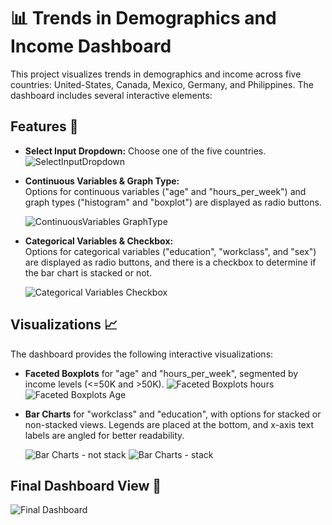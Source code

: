 # 📊 Trends in Demographics and Income Dashboard

This project visualizes trends in demographics and income across five countries: United-States, Canada, Mexico, Germany, and Philippines. The dashboard includes several interactive elements:

## Features 🚀

- **Select Input Dropdown:** Choose one of the five countries.
  ![SelectInputDropdown](https://github.com/user-attachments/assets/8c48a4bb-6165-4b6e-b2db-aff391647c3b)
- **Continuous Variables & Graph Type:**  
  Options for continuous variables ("age" and "hours_per_week") and graph types ("histogram" and "boxplot") are displayed as radio buttons.
  
  ![ContinuousVariables GraphType](https://github.com/user-attachments/assets/cda96dc0-384a-4243-8799-d497559b58b2)
- **Categorical Variables & Checkbox:**  
  Options for categorical variables ("education", "workclass", and "sex") are displayed as radio buttons, and there is a checkbox to determine if the bar chart is stacked or not.
  
  ![Categorical Variables   Checkbox](https://github.com/user-attachments/assets/b6943b60-74d0-4939-9e99-ee44a29217de)

## Visualizations 📈

The dashboard provides the following interactive visualizations:

- **Faceted Boxplots** for "age" and "hours_per_week", segmented by income levels (<=50K and >50K).
  ![Faceted Boxplots hours](https://github.com/user-attachments/assets/d38942c9-2417-41f7-9082-f800d4aa9908)
  ![Faceted Boxplots Age](https://github.com/user-attachments/assets/6053d73e-5f13-432c-8fde-f2426f3c1125)
  
- **Bar Charts** for "workclass" and "education", with options for stacked or non-stacked views. Legends are placed at the bottom, and x-axis text labels are angled for better readability.
  
  ![Bar Charts - not stack](https://github.com/user-attachments/assets/966ed62d-52b0-4b79-9797-fe287841d778)
  ![Bar Charts - stack](https://github.com/user-attachments/assets/4dd37193-a15e-4029-bd15-c0e3087742f9)
## Final Dashboard View 🎨
  ![Final Dashboard](https://github.com/user-attachments/assets/a2bac31e-dc1e-4c25-8844-fed863873f4c)
